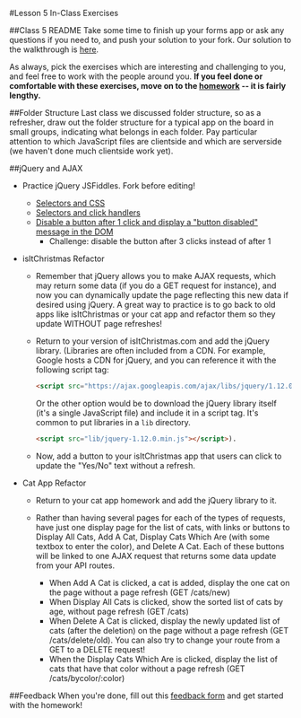 #Lesson 5 In-Class Exercises

##Class 5 README
Take some time to finish up your forms app or ask any questions if you need to, and push your solution to your fork. Our solution to the walkthrough is [here](https://github.com/olinjs/olinjs/blob/master/lessons/05-client-jquery-ajax/formsAppWalkthrough). 

As always, pick the exercises which are interesting and challenging to you, and feel free to work with the people around you. **If you feel done or comfortable with these exercises, move on to the [homework](https://github.com/olinjs/olinjs/blob/master/lessons/05-client-jquery-ajax/HOMEWORK.md) -- it is fairly lengthy.**

##Folder Structure
Last class we discussed folder structure, so as a refresher, draw out the folder structure for a typical app on the board in small groups, indicating what belongs in each folder. Pay particular attention to which JavaScript files are clientside and which are serverside (we haven't done much clientside work yet).

##jQuery and AJAX
- Practice jQuery JSFiddles. Fork before editing!
	- [Selectors and CSS](https://jsfiddle.net/swalters4925/zf52yaa0/3/)
	- [Selectors and click handlers](https://jsfiddle.net/swalters4925/ejgenk5c/2/)
	- [Disable a button after 1 click and display a "button disabled" message in the DOM](https://jsfiddle.net/swalters4925/a8r13c0u/3/)
		+ Challenge: disable the button after 3 clicks instead of after 1

- isItChristmas Refactor
	- Remember that jQuery allows you to make AJAX requests, which may return some data (if you do a GET request for instance), and now you can dynamically update the page reflecting this new data if desired using jQuery. A great way to practice is to go back to old apps like isItChristmas or your cat app and refactor them so they update WITHOUT page refreshes!

	- Return to your version of isItChristmas.com and add the jQuery library. (Libraries are often included from a CDN. For example, Google hosts a CDN for jQuery, and you can reference it with the following script tag:
		```html
		<script src="https://ajax.googleapis.com/ajax/libs/jquery/1.12.0/jquery.min.js"></script>
		```
		Or the other option would be to download the jQuery library itself (it's a single JavaScript file) and include it in a script tag. It's common to put libraries in a `lib` directory.
		```html
		<script src="lib/jquery-1.12.0.min.js"></script>). 
		```

	- Now, add a button to your isItChristmas app that users can click to update the "Yes/No" text without a refresh.

- Cat App Refactor
	- Return to your cat app homework and add the jQuery library to it. 

	- Rather than having several pages for each of the types of requests, have just one display page for the list of cats, with links or buttons to Display All Cats, Add A Cat, Display Cats Which Are <insert favorite color here> (with some textbox to enter the color), and Delete A Cat. Each of these buttons will be linked to one AJAX request that returns some data update from your API routes. 
		- When Add A Cat is clicked, a cat is added, display the one cat on the page without a page refresh (GET /cats/new)
		- When Display All Cats is clicked, show the sorted list of cats by age, without page refresh (GET /cats) 
		- When Delete A Cat is clicked, display the newly updated list of cats (after the deletion) on the page without a page refresh (GET /cats/delete/old). You can also try to change your route from a GET to a DELETE request!
		- When the Display Cats Which Are <insert favorite color here> is clicked, display the list of cats that have that color without a page refresh (GET /cats/bycolor/:color)

##Feedback
When you're done, fill out this [feedback form](https://docs.google.com/forms/d/1sItfsMqIa5N5eGBpkfCJIMnVK2XsYbo52xOyHLQEPYI/viewform?usp=send_form) and get started with the homework!
